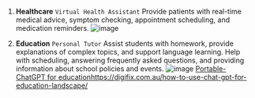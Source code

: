 1. **Healthcare**
`Virtual Health Assistant` Provide patients with real-time medical advice, symptom checking, appointment scheduling, and medication reminders.
![image](https://github.com/chang0630/Final-Project_Portable-ChatGPT/assets/162575237/f2e2c435-31d9-410f-ad3a-20cc62c39a97)



2. **Education**
`Personal Tutor` Assist students with homework, provide explanations of complex topics, and support language learning. Help with scheduling, answering frequently asked questions, and providing information about school policies and events.
![image](https://github.com/chang0630/Final-Project_Portable-ChatGPT/assets/162575237/a0ded338-97f0-4a2f-8c57-939e68c4da2f)
[Portable-ChatGPT for education](https://digifix.com.au/how-to-use-chat-gpt-for-education-landscape/)https://digifix.com.au/how-to-use-chat-gpt-for-education-landscape/


